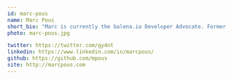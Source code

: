 ```yaml
---
id: marc-pous
name: Marc Pous
short_bio: "Marc is currently the balena.io Developer Advocate. Former co-founder of the IoT platform thethings.iO startup. He has more than 15 years of experience connecting things to the Internet. His advocacy efforts for the Internet of Things and his stature (6,9 feet) has earned him the nickname IoT Giant."
photo: marc-pous.jpg

twitter: https://twitter.com/gy4nt
linkedin: https://www.linkedin.com/in/marcpous/
github: https://github.com/mpous
site: http://marcpous.com
---
```

